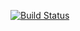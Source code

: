 [![Build Status](https://travis-ci.org/moritz/Math-RungeKutta.svg?branch=master)](https://travis-ci.org/moritz/Math-RungeKutta)

